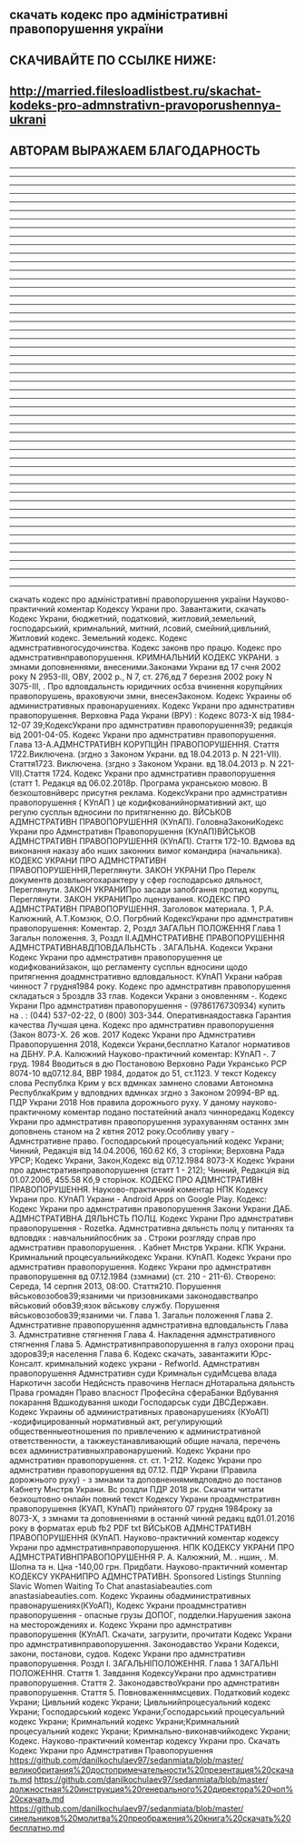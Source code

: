 скачать кодекс про адміністративні правопорушення україни
--------------------------------------------------
СКАЧИВАЙТЕ ПО ССЫЛКЕ НИЖЕ:
--------------------------------------------------
http://married.filesloadlistbest.ru/skachat-kodeks-pro-admnstrativn-pravoporushennya-ukrani
--------------------------------------------------
АВТОРАМ ВЫРАЖАЕМ БЛАГОДАРНОСТЬ
--------------------------------------------------
--------------------------------------------------
--------------------------------------------------
--------------------------------------------------
--------------------------------------------------
--------------------------------------------------
--------------------------------------------------
--------------------------------------------------
--------------------------------------------------
--------------------------------------------------
--------------------------------------------------
--------------------------------------------------
--------------------------------------------------
--------------------------------------------------
--------------------------------------------------
--------------------------------------------------
--------------------------------------------------
--------------------------------------------------
--------------------------------------------------
--------------------------------------------------
--------------------------------------------------
--------------------------------------------------
--------------------------------------------------
--------------------------------------------------
--------------------------------------------------
--------------------------------------------------
--------------------------------------------------
--------------------------------------------------
--------------------------------------------------
--------------------------------------------------
--------------------------------------------------
--------------------------------------------------
--------------------------------------------------
--------------------------------------------------
--------------------------------------------------
--------------------------------------------------
--------------------------------------------------
--------------------------------------------------
--------------------------------------------------
--------------------------------------------------
--------------------------------------------------
--------------------------------------------------
--------------------------------------------------
--------------------------------------------------
--------------------------------------------------
--------------------------------------------------
--------------------------------------------------
--------------------------------------------------
--------------------------------------------------
--------------------------------------------------
--------------------------------------------------
скачать кодекс про адміністративні правопорушення україни Науково-практичний коментар Кодексу Украни про. Завантажити, скачать Кодекс Украни, бюджетний, податковий, житловий,земельний, господарський, кримнальний, митний, лсовий, смейний,цивльний,  Житловий кодекс. Земельний кодекс. Кодекс адмнстративногосудочинства. Кодекс законв про працю. Кодекс про адмнстративнправопорушення. КРИМНАЛЬНИЙ КОДЕКС УКРАНИ. з змнами  доповненнями, внесеними.Законами Украни вд 17 счня 2002 року N 2953-III, ОВУ, 2002 р., N 7, ст. 276,вд 7 березня 2002 року N 3075-III, . Про вдповдальнсть юридичних осбза вчинення корупцйних правопорушень, враховуючи змни, внесенЗаконом. Кодекс Украины об административных правонарушениях. Кодекс Украни про адмнстративн правопорушення. Верховна Рада Украни (ВРУ) : Кодекс 8073-X вiд 1984-12-07 39;КодексУкрани про адмнстративн правопорушення39; редакцiя вiд 2001-04-05. Кодекс Украни про адмнстративн правопорушення. Глава 13-А.АДМНСТРАТИВН КОРУПЦЙН ПРАВОПОРУШЕННЯ. Стаття 1722.Виключена. (згдно з Законом Украни. вд 18.04.2013 р. N 221-VII). Стаття1723. Виключена. (згдно з Законом Украни. вд 18.04.2013 р. N 221-VII).Стаття 1724. Кодекс Украни про адмнстративн правопорушення (статт 1. Редакця вд 06.02.2018р. Програма укранською мовою. В безкоштовнйверс присутня реклама.  КодексУкрани про адмнстративн правопорушення ( КУпАП )  це кодифкованийнормативний акт, що регулю суспльн вдносини по притягненню до. ВЙСЬКОВ АДМНСТРАТИВН ПРАВОПОРУШЕННЯ (КУпАП). ГоловнаЗакониКодекс Украни про Адмнстративн Правопорушення (КУпАП)ВЙСЬКОВ АДМНСТРАТИВН ПРАВОПОРУШЕННЯ (КУпАП). Стаття 172-10. Вдмова вд виконання наказу або нших законних вимог командира (начальника). КОДЕКС УКРАНИ ПРО АДМНСТРАТИВН ПРАВОПОРУШЕННЯ,Переглянути. ЗАКОН УКРАНИ Про Перелк документв дозвльногохарактеру у сфер господарсько дяльност, Переглянути. ЗАКОН УКРАНИПро засади запобгання  протид корупц, Переглянути. ЗАКОН УКРАНИПро лцензування. КОДЕКС ПРО АДМНСТРАТИВН ПРАВОПОРУШЕННЯ. Заголовок материала. 1, Р.А. Калюжний, А.Т.Комзюк, О.О. Погрбний КодексУкрани про адмнстративн правопорушення: Коментар. 2, Роздл ЗАГАЛЬН ПОЛОЖЕННЯ Глава 1 Загальн положення. 3, Роздл II.АДМНСТРАТИВНЕ ПРАВОПОРУШЕННЯ  АДМНСТРАТИВНАВДПОВДАЛЬНСТЬ . ЗАГАЛЬНА. Кодекси Украни
Кодекс Украни про адмнстративн правопорушення  це кодифкованийзакон, що регламенту суспльн вдносини щодо притягнення доадмнстративно вдповдальност. КУпАП Украни набрав чинност 7 грудня1984 року. Кодекс про адмнстративн правопорушення складаться з 5роздлв  33 глав. Кодекси Украни з оновленням -. Кодекс Украни Про адмнстративн правопорушення - (9786176730934) купить на  . : (044) 537-02-22, 0 (800) 303-344. Оперативнаядоставка  Гарантия качества  Лучшая цена. Кодекс про адмнстративн правопорушення (Закон  8073-X. 26 жов. 2017  Кодекс Украни про Адмнстративн Правопорушення 2018, Кодекси Украни,бесплатно Каталог нормативов на ДБНУ. Р.А. Калюжний Науково-практичний коментар: КУпАП -. 7 груд. 1984  Вводиться в дю Постановою Верховно Ради Укрансько РСР  8074-10 вд07.12.84, ВВР 1984, додаток до  51, ст.1123. У текст Кодексу слова Республка Крим у всх вдмнках замнено словами Автономна РеспублкаКрим у вдповдних вдмнках згдно з Законом  20994-ВР вд. ПДР Украни 2018  Нов правила дорожнього руху. У даному науково-практичному коментар подано постатейний аналз чинноредакц Кодексу Украни про адмнстративн правопорушення зурахуванням останнх змн  доповнень станом на 2 квтня 2012 року.Особливу увагу - Адмнстративне право. Господарський процесуальний кодекс Украни; Чинний, Редакцiя вiд 14.04.2006, 160.62 Кб, 3 сторiнки; Верховна Рада УРСР; Кодекс Украни, Закон,Кодекс вiд 07.12.1984  8073-X Кодекс Украни про адмнстративнправопорушення (статт 1 - 212); Чинний, Редакцiя вiд 01.07.2006, 455.58 Кб,9 сторiнок. КОДЕКС ПРО АДМНСТРАТИВН ПРАВОПОРУШЕННЯ. Науково-практичний коментар НПК Кодексу Украни про. КУпАП Украни - Android Apps on Google Play. Кодекс: Кодекс Украни про адмнстративн правопорушення
Закони Украни  ДАБ. АДМНСТРАТИВНА ДЯЛЬНСТЬ ПОЛЦ. Кодекс Украни Про адмнстративн правопорушення - Rozetka. Адмнстративна дяльнсть полц у питаннях та вдповдях : навчальнийпосбник  за . Строки розгляду справ про адмнстративн правопорушення. . Кабнет Мнстрв Украни. КПК Украни. Кримнальний процесуальнийкодекс Украни. КУпАП. Кодекс Украни про адмнстративн правопорушення. Кодекс Украни про адмнстративн правопорушення вд 07.12.1984 (ззмнами) (ст. 210 - 211-6). Створено: Середа, 14 серпня 2013, 08:00. Стаття210. Порушення вйськовозобов39;язаними чи призовниками законодавствапро вйськовий обов39;язок  вйськову службу. Порушення вйськовозобов39;язаними чи. Глава 1. Загальн положення  Глава 2. Адмнстративне правопорушення адмнстративна вдповдальнсть  Глава З. Адмнстративне стягнення Глава 4. Накладення адмнстративного стягнення  Глава 5. Адмнстративнправопорушення в галуз охорони прац  здоров39;я населення  Глава 6. Кодекс скачать, завантажити  Юрс-Консалт. кримнальний кодекс украни - Refworld. Адмнстративн правопорушення Адмнстративн суди Кримнальн судиМсцева влада Наркотичн засоби Недйснсть правочинв Негласн дНотаральна дяльнсть Права громадян Право власност Професйна сфераБанки Вдбування покарання Вдшкодування шкоди Господарськ суди ДВСДержавн. Кодекс Украины об административных правонарушениях (КУоАП) -кодифицированный нормативный акт, регулирующий общественныеотношения по привлечению к административной ответственности, а такжеустанавливающий общие начала, перечень всех административныхправонарушений. Кодекс Украни про адмнстративн правопорушення. ст. ст. 1-212. Кодекс Украни про адмнстративн правопорушення вд 07.12. ПДР Украни (Правила дорожнього руху) - з змнами та доповненнямивдповдно до постанов Кабнету Мнстрв Украни. Вс роздли ПДР 2018 рк. Скачати  читати безкоштовно онлайн повний текст Кодексу Украни проадмнстративн правопорушення (КУАП, КУпАП) прийнятого 07 грудня 1984року за  8073-X, з змнами та доповненнями в останнй чиннй редакц вд01.01.2016 року в форматах epub fb2 PDF txt
ВЙСЬКОВ АДМНСТРАТИВН ПРАВОПОРУШЕННЯ (КУпАП. Науково-практичний коментар кодексу Украни про адмнстративнправопорушення. НПК КОДЕКСУ УКРАНИ ПРО АДМНСТРАТИВНПРАВОПОРУШЕННЯ Р. А. Калюжний, М. . ншин, . М. Шопна та н. Цна -140,00 грн. Придбати. Науково-практичний коментар КОДЕКСУ УКРАНИПРО АДМНСТРАТИВН. Sponsored Listings  Stunning Slavic Women Waiting To Chat anastasiabeauties.com  anastasiabeauties.com. Кодекс Украины обадминистративных правонарушениях(КУоАП), Кодекс Украни проадмнстративн правопорушення - опасные грузы ДОПОГ, подделки.Нарушения закона на месторождениях и. Кодекс Украни про адмнстративн правопорушення (КУпАП. Скачати, загрузити, прочитати Кодекс Украни про адмнстративнправопорушення. Законодавство Украни  Кодекси, закони, постанови, судов. Кодекс Украни про адмнстративн правопорушення. Роздл I. ЗАГАЛЬНIПОЛОЖЕННЯ. Глава 1 ЗАГАЛЬНI ПОЛОЖЕННЯ. Стаття 1. Завдання КодексуУкрани про адмнстративн правопорушення. Стаття 2. ЗаконодавствоУкрани про адмнстративн правопорушення. Стаття 5. Повноваженнямсцевих. Податковий кодекс Украни; Цивльний кодекс Украни; Цивльнийпроцесуальний кодекс Украни; Господарський кодекс Украни;Господарський процесуальний кодекс Украни; Кримнальний кодекс Украни;Кримнальний процесуальний кодекс Украни; Кримнально-виконавчийкодекс Украни; Кодекс. Науково-практичний коментар кодексу Украни про. Скачать Кодекс Украни про Адмнстративн Правопорушення
https://github.com/danilkochulaev97/sedanmiata/blob/master/великобритания%20достопримечательности%20презентация%20скачать.md
https://github.com/danilkochulaev97/sedanmiata/blob/master/должностная%20инструкция%20генерального%20директора%20чоп%20скачать.md
https://github.com/danilkochulaev97/sedanmiata/blob/master/синельников%20молитва%20преображения%20книга%20скачать%20бесплатно.md